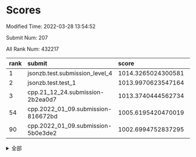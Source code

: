 # Scores

Modified Time: 2022-03-28 13:54:52

Submit Num: 207

All Rank Num: 432217

| rank |               submit               |       score        |       sigma        | pk_num |
| :--- | :--------------------------------- | :----------------- | :----------------- | :----- |
| 1    | jsonzb.test.submission_level_4     | 1014.3265024300581 | 0.8419142554134608 | 8355   |
| 2    | jsonzb.test.test_1                 | 1013.9970623547164 | 0.8362895465319553 | 8350   |
| 3    | cpp.21_12_24.submission-2b2ea0d7   | 1013.3740444562734 | 0.7749908162933451 | 8357   |
| 54   | cpp.2022_01_09.submission-816672bd | 1005.6195420470019 | 0.7208033316794128 | 8345   |
| 90   | cpp.2022_01_09.submission-5b0e3de2 | 1002.6994752837295 | 0.7245505328581784 | 8348   |


<details>
<summary>全部</summary>

| rank |                 submit                 |       score        |       sigma        | pk_num |
| :--- | :------------------------------------- | :----------------- | :----------------- | :----- |
| 1    | jsonzb.test.submission_level_4         | 1014.3265024300581 | 0.8419142554134608 | 8355   |
| 2    | jsonzb.test.test_1                     | 1013.9970623547164 | 0.8362895465319553 | 8350   |
| 3    | cpp.21_12_24.submission-2b2ea0d7       | 1013.3740444562734 | 0.7749908162933451 | 8357   |
| 4    | gobigger.level_3.submission_level_3_33 | 1011.8501411178862 | 0.7934430225025366 | 8353   |
| 5    | gobigger.level_3.submission_level_3_6  | 1011.4533903465433 | 0.7755779965346321 | 8349   |
| 6    | gobigger.level_3.submission_level_3_1  | 1011.3291592732378 | 0.7801959931313537 | 8356   |
| 7    | gobigger.level_3.submission_level_3_39 | 1011.2330009212504 | 0.7594665973206348 | 8351   |
| 8    | gobigger.level_3.submission_level_3_34 | 1011.1669506509219 | 0.7907023067799185 | 8356   |
| 9    | gobigger.level_3.submission_level_3_17 | 1011.0553769172801 | 0.7757348445359719 | 8354   |
| 10   | gobigger.level_3.submission_level_3_43 | 1010.9768658828356 | 0.7520544233973038 | 8355   |
| 11   | gobigger.level_3.submission_level_3_22 | 1010.9243944209636 | 0.7844078253677839 | 8353   |
| 12   | gobigger.level_3.submission_level_3_25 | 1010.7768335464933 | 0.754167471400785  | 8352   |
| 13   | gobigger.level_3.submission_level_3_15 | 1010.7343531342152 | 0.7604567328765547 | 8352   |
| 14   | gobigger.level_3.submission_level_3_11 | 1010.7303082035512 | 0.7735724998409464 | 8349   |
| 15   | gobigger.level_3.submission_level_3_47 | 1010.6661767737847 | 0.7701449472453618 | 8354   |
| 16   | gobigger.level_3.submission_level_3_24 | 1010.5870011351974 | 0.7578965183258897 | 8352   |
| 17   | gobigger.level_3.submission_level_3_19 | 1010.5668321820558 | 0.7687899128902252 | 8350   |
| 18   | gobigger.level_3.submission_level_3_2  | 1010.4867454458516 | 0.780259396336591  | 8350   |
| 19   | gobigger.level_3.submission_level_3_27 | 1010.4627104396727 | 0.7478972729279607 | 8350   |
| 20   | gobigger.level_3.submission_level_3_44 | 1010.4076300709751 | 0.768379603061621  | 8354   |
| 21   | gobigger.level_3.submission_level_3_40 | 1010.3700814533821 | 0.7594995900118732 | 8352   |
| 22   | gobigger.level_3.submission_level_3_5  | 1010.3599661058186 | 0.7691361439160046 | 8354   |
| 23   | gobigger.level_3.submission_level_3_10 | 1010.329761549822  | 0.7518445787834149 | 8347   |
| 24   | gobigger.level_3.submission_level_3_8  | 1010.2500286583421 | 0.7721449375480859 | 8343   |
| 25   | gobigger.level_3.submission_level_3_38 | 1010.2218927499058 | 0.7590119979021067 | 8356   |
| 26   | gobigger.level_3.submission_level_3_46 | 1010.1850534830756 | 0.765830365772196  | 8347   |
| 27   | gobigger.level_3.submission_level_3_49 | 1010.0699853215034 | 0.7720870298647924 | 8348   |
| 28   | gobigger.level_3.submission_level_3_12 | 1010.0689352032003 | 0.7423030159340941 | 8354   |
| 29   | gobigger.level_3.submission_level_3_48 | 1010.0079566384869 | 0.7622556960188082 | 8348   |
| 30   | gobigger.level_3.submission_level_3_21 | 1009.9963671727077 | 0.7664629333868704 | 8357   |
| 31   | gobigger.level_3.submission_level_3_9  | 1009.9352778033139 | 0.7610862057368052 | 8348   |
| 32   | gobigger.level_3.submission_level_3_7  | 1009.9123776809803 | 0.7483498303005953 | 8351   |
| 33   | gobigger.level_3.submission_level_3_16 | 1009.8612727399441 | 0.7709486882691416 | 8359   |
| 34   | gobigger.level_3.submission_level_3_0  | 1009.8450741484697 | 0.7536300800644892 | 8357   |
| 35   | gobigger.level_3.submission_level_3_41 | 1009.7190642568688 | 0.7593468487540522 | 8352   |
| 36   | gobigger.level_3.submission_level_3_14 | 1009.5780099521215 | 0.7658143910647621 | 8351   |
| 37   | gobigger.level_3.submission_level_3_37 | 1009.5197782220004 | 0.7594171444065309 | 8354   |
| 38   | gobigger.level_3.submission_level_3_29 | 1009.5191669606784 | 0.7762362305886816 | 8354   |
| 39   | gobigger.level_3.submission_level_3_13 | 1009.5056085354524 | 0.7593511811895179 | 8349   |
| 40   | gobigger.level_3.submission_level_3_45 | 1009.4862132835832 | 0.7609344085386073 | 8346   |
| 41   | gobigger.level_3.submission_level_3_32 | 1009.4356863910148 | 0.7486108174779399 | 8355   |
| 42   | gobigger.level_3.submission_level_3_28 | 1009.4049084414958 | 0.7478838504253387 | 8352   |
| 43   | gobigger.level_3.submission_level_3_3  | 1009.3976217953676 | 0.7489635632475058 | 8352   |
| 44   | gobigger.level_3.submission_level_3_4  | 1009.3777057502227 | 0.7498405067956007 | 8347   |
| 45   | gobigger.level_3.submission_level_3_30 | 1009.3071581803929 | 0.7519145945398447 | 8353   |
| 46   | gobigger.level_3.submission_level_3_36 | 1009.3031805170816 | 0.7403141989019077 | 8351   |
| 47   | gobigger.level_3.submission_level_3_31 | 1009.2709739871892 | 0.7581934307173807 | 8350   |
| 48   | gobigger.level_3.submission_level_3_20 | 1009.0248693090648 | 0.7443018940394881 | 8353   |
| 49   | gobigger.level_3.submission_level_3_23 | 1008.9007171817038 | 0.7372809353929409 | 8351   |
| 50   | gobigger.level_3.submission_level_3_35 | 1008.8832184781497 | 0.7401667844660136 | 8347   |
| 51   | gobigger.level_3.submission_level_3_18 | 1008.4864059642421 | 0.7580959567633473 | 8356   |
| 52   | gobigger.level_3.submission_level_3_42 | 1008.400770317691  | 0.7406770635126363 | 8348   |
| 53   | gobigger.level_3.submission_level_3_26 | 1008.3824708206257 | 0.7463219002772146 | 8354   |
| 54   | cpp.2022_01_09.submission-816672bd     | 1005.6195420470019 | 0.7208033316794128 | 8345   |
| 55   | gobigger.level_1.submission_level_1_8  | 1005.3001608497221 | 0.7206534772463083 | 8352   |
| 56   | gobigger.level_1.submission_level_1_36 | 1005.2552648965083 | 0.7132491299010807 | 8354   |
| 57   | gobigger.level_1.submission_level_1_23 | 1004.9152661128359 | 0.7091863420648772 | 8352   |
| 58   | gobigger.level_1.submission_level_1_33 | 1004.4858432557677 | 0.7246527375021996 | 8348   |
| 59   | gobigger.level_1.submission_level_1_32 | 1004.4060449995245 | 0.7301472290712036 | 8349   |
| 60   | gobigger.level_1.submission_level_1_1  | 1004.3954610404105 | 0.7167295589263869 | 8347   |
| 61   | gobigger.level_1.submission_level_1_27 | 1004.3244687847497 | 0.7190256209499644 | 8350   |
| 62   | gobigger.level_1.submission_level_1_47 | 1004.2373972092894 | 0.7273049222470254 | 8354   |
| 63   | gobigger.level_1.submission_level_1_0  | 1004.1525332740689 | 0.7144316135442803 | 8349   |
| 64   | gobigger.level_1.submission_level_1_11 | 1003.7993511300738 | 0.7054679265818179 | 8354   |
| 65   | gobigger.level_1.submission_level_1_41 | 1003.722358101083  | 0.725405325232632  | 8349   |
| 66   | gobigger.level_1.submission_level_1_44 | 1003.6769141314602 | 0.7246885252497204 | 8351   |
| 67   | gobigger.level_1.submission_level_1_20 | 1003.6475591731721 | 0.7208092080389049 | 8352   |
| 68   | gobigger.level_1.submission_level_1_3  | 1003.6382649973322 | 0.7205935045152975 | 8351   |
| 69   | gobigger.level_1.submission_level_1_49 | 1003.6281045989624 | 0.7052360278400037 | 8354   |
| 70   | gobigger.level_1.submission_level_1_22 | 1003.527556963325  | 0.7119750626186497 | 8355   |
| 71   | gobigger.level_1.submission_level_1_14 | 1003.495452716436  | 0.7076834314143272 | 8352   |
| 72   | gobigger.level_1.submission_level_1_28 | 1003.4495704885502 | 0.7200489626095292 | 8357   |
| 73   | gobigger.level_1.submission_level_1_42 | 1003.3822721751533 | 0.7259450738438775 | 8352   |
| 74   | gobigger.level_1.submission_level_1_37 | 1003.3527140071177 | 0.710317097354474  | 8358   |
| 75   | gobigger.level_1.submission_level_1_45 | 1003.3206365087984 | 0.7091973223718767 | 8354   |
| 76   | gobigger.level_1.submission_level_1_17 | 1003.2496345229985 | 0.7345820471688157 | 8354   |
| 77   | gobigger.level_1.submission_level_1_5  | 1003.2423477530131 | 0.7168874822089499 | 8350   |
| 78   | gobigger.level_1.submission_level_1_24 | 1003.2305811935893 | 0.7175155960172156 | 8354   |
| 79   | gobigger.level_1.submission_level_1_34 | 1003.2095481893755 | 0.7273453876841478 | 8357   |
| 80   | gobigger.level_1.submission_level_1_9  | 1003.2024075339054 | 0.701317280286812  | 8351   |
| 81   | gobigger.level_1.submission_level_1_2  | 1003.1883034817116 | 0.7284353471622472 | 8352   |
| 82   | gobigger.level_1.submission_level_1_7  | 1003.1289975742205 | 0.7192918631291617 | 8352   |
| 83   | gobigger.level_1.submission_level_1_48 | 1003.1123448071847 | 0.7102828099912774 | 8354   |
| 84   | gobigger.level_1.submission_level_1_4  | 1003.075052098571  | 0.7149945033984672 | 8351   |
| 85   | gobigger.level_1.submission_level_1_13 | 1003.0675989683738 | 0.719847597681424  | 8352   |
| 86   | gobigger.level_1.submission_level_1_26 | 1003.0568311128352 | 0.7101212051539765 | 8357   |
| 87   | gobigger.level_1.submission_level_1_46 | 1003.0523043533025 | 0.7194948886454141 | 8349   |
| 88   | gobigger.level_1.submission_level_1_29 | 1002.892544431499  | 0.7083865860230762 | 8353   |
| 89   | gobigger.level_1.submission_level_1_6  | 1002.7879486140698 | 0.7090313447513714 | 8351   |
| 90   | cpp.2022_01_09.submission-5b0e3de2     | 1002.6994752837295 | 0.7245505328581784 | 8348   |
| 91   | gobigger.level_1.submission_level_1_43 | 1002.6946376069321 | 0.7220664176079377 | 8352   |
| 92   | gobigger.level_1.submission_level_1_21 | 1002.6680520501939 | 0.7251207812480793 | 8354   |
| 93   | gobigger.level_1.submission_level_1_25 | 1002.6466835274605 | 0.7127297010651333 | 8357   |
| 94   | gobigger.level_1.submission_level_1_30 | 1002.5379676613069 | 0.7140750624929146 | 8347   |
| 95   | gobigger.level_1.submission_level_1_35 | 1002.4782789245726 | 0.7123397729147163 | 8354   |
| 96   | gobigger.level_1.submission_level_1_31 | 1002.4485361426266 | 0.7106017845940082 | 8354   |
| 97   | gobigger.level_1.submission_level_1_39 | 1002.4462218628777 | 0.7089433014080412 | 8353   |
| 98   | gobigger.level_1.submission_level_1_18 | 1002.404411902102  | 0.7095084744062707 | 8348   |
| 99   | gobigger.level_1.submission_level_1_16 | 1002.3898084884019 | 0.7135896484771314 | 8357   |
| 100  | gobigger.level_1.submission_level_1_38 | 1002.3642419152436 | 0.7061811438031046 | 8357   |
| 101  | gobigger.level_1.submission_level_1_10 | 1002.27598597498   | 0.7120414192225262 | 8350   |
| 102  | gobigger.level_1.submission_level_1_12 | 1002.1668469914879 | 0.718479905982588  | 8353   |
| 103  | gobigger.level_1.submission_level_1_15 | 1002.1281656248159 | 0.7147151610324801 | 8353   |
| 104  | gobigger.level_1.submission_level_1_40 | 1001.5502704163167 | 0.711533101778256  | 8356   |
| 105  | gobigger.level_1.submission_level_1_19 | 1001.4977430396186 | 0.7134172068127433 | 8353   |
| 106  | gobigger.random.submission_random_45   | 996.9388293142187  | 0.7180186051866031 | 8350   |
| 107  | gobigger.random.submission_random_25   | 996.9169424504629  | 0.7042108647161647 | 8355   |
| 108  | gobigger.random.submission_random_44   | 996.8117897910339  | 0.7137818697534694 | 8352   |
| 109  | gobigger.random.submission_random_39   | 996.739647308724   | 0.7170844180007122 | 8348   |
| 110  | gobigger.random.submission_random_35   | 996.6828277658483  | 0.7167076108636501 | 8356   |
| 111  | gobigger.random.submission_random_17   | 996.5972585252745  | 0.7161044364192001 | 8353   |
| 112  | gobigger.random.submission_random_26   | 996.5957271925281  | 0.7039179394234687 | 8348   |
| 113  | gobigger.random.submission_random_41   | 996.5715183478766  | 0.7025527413257044 | 8352   |
| 114  | gobigger.random.submission_random_3    | 996.5665492968626  | 0.6992355597564295 | 8353   |
| 115  | gobigger.random.submission_random_10   | 996.5136952367837  | 0.7088119842477264 | 8349   |
| 116  | gobigger.random.submission_random_24   | 996.4538920267357  | 0.7076232860374899 | 8355   |
| 117  | gobigger.random.submission_random_27   | 996.3699022006508  | 0.7091794984902162 | 8356   |
| 118  | gobigger.random.submission_random_49   | 996.317071302974   | 0.7057571585439271 | 8351   |
| 119  | gobigger.random.submission_random_16   | 996.2653061547153  | 0.7068777537715512 | 8348   |
| 120  | gobigger.random.submission_random_43   | 996.2306736632563  | 0.7079350466553612 | 8355   |
| 121  | gobigger.random.submission_random_18   | 996.1384958409283  | 0.7259115055238052 | 8348   |
| 122  | gobigger.random.submission_random_30   | 996.1205389916103  | 0.7290113620989329 | 8349   |
| 123  | gobigger.random.submission_random_29   | 995.9802723807335  | 0.7023202765545047 | 8349   |
| 124  | gobigger.random.submission_random_12   | 995.9635006813095  | 0.7009880670250987 | 8357   |
| 125  | gobigger.random.submission_random_34   | 995.9569385706892  | 0.7032050392094467 | 8349   |
| 126  | gobigger.random.submission_random_7    | 995.944775422397   | 0.7263292155685719 | 8359   |
| 127  | gobigger.random.submission_random_47   | 995.9330214587767  | 0.6999638515604921 | 8351   |
| 128  | gobigger.random.submission_random_31   | 995.8707565049249  | 0.7147991382443035 | 8352   |
| 129  | gobigger.random.submission_random_11   | 995.8477958790957  | 0.7228662760362325 | 8348   |
| 130  | gobigger.random.submission_random_36   | 995.7814088483416  | 0.7228014526854185 | 8351   |
| 131  | gobigger.random.submission_random_13   | 995.7133049342494  | 0.7153134573398625 | 8350   |
| 132  | gobigger.random.submission_random_9    | 995.7129830650019  | 0.7176880009885611 | 8352   |
| 133  | gobigger.random.submission_random_14   | 995.6614027491315  | 0.7008433497080361 | 8353   |
| 134  | gobigger.random.submission_random_32   | 995.6574509077687  | 0.7005944541301279 | 8355   |
| 135  | gobigger.random.submission_random_20   | 995.6445611158368  | 0.6967725317053086 | 8350   |
| 136  | gobigger.random.submission_random_46   | 995.6377945453294  | 0.7088835973998924 | 8356   |
| 137  | gobigger.random.submission_random_19   | 995.5955342150892  | 0.7183632732479147 | 8348   |
| 138  | gobigger.random.submission_random_48   | 995.5905894638103  | 0.7284582075616056 | 8348   |
| 139  | gobigger.random.submission_random_8    | 995.5869653684996  | 0.7122964444603666 | 8352   |
| 140  | gobigger.random.submission_random_6    | 995.5649270539096  | 0.7145807028347968 | 8356   |
| 141  | gobigger.random.submission_random_1    | 995.5355464049396  | 0.7136051103148732 | 8353   |
| 142  | gobigger.random.submission_random_28   | 995.5092761934906  | 0.7148442229001017 | 8349   |
| 143  | gobigger.random.submission_random_2    | 995.4887389230443  | 0.7042912934311141 | 8354   |
| 144  | gobigger.random.submission_random_37   | 995.3612964345947  | 0.7032793075097403 | 8343   |
| 145  | gobigger.random.submission_random_0    | 995.3546228759604  | 0.7163050721106909 | 8354   |
| 146  | gobigger.random.submission_random_4    | 995.3518860727204  | 0.7306620564870547 | 8352   |
| 147  | gobigger.random.submission_random_22   | 995.3305543125247  | 0.7053896712717634 | 8355   |
| 148  | gobigger.random.submission_random_40   | 995.3250816020372  | 0.7103264479904642 | 8352   |
| 149  | gobigger.random.submission_random_38   | 995.3220750675571  | 0.7052704861404571 | 8356   |
| 150  | gobigger.random.submission_random_23   | 995.2047093213206  | 0.7277949383078549 | 8355   |
| 151  | gobigger.random.submission_random_33   | 994.9618714745136  | 0.7227600306338422 | 8348   |
| 152  | gobigger.random.submission_random_5    | 994.9591912408831  | 0.7215454943411937 | 8359   |
| 153  | gobigger.level_2.submission_level_2_9  | 994.6535502039013  | 0.7237346498211974 | 8354   |
| 154  | gobigger.random.submission_random_21   | 994.601471895995   | 0.7158954520045934 | 8347   |
| 155  | gobigger.random.submission_random_15   | 994.5716523023797  | 0.7267229662141508 | 8352   |
| 156  | gobigger.random.submission_random_42   | 994.2991496206753  | 0.7256282595301629 | 8355   |
| 157  | gobigger.level_2.submission_level_2_43 | 994.1601100834833  | 0.7227662709505586 | 8356   |
| 158  | gobigger.level_2.submission_level_2_39 | 994.1545397925113  | 0.7144894965538078 | 8351   |
| 159  | gobigger.level_2.submission_level_2_2  | 993.8381623767823  | 0.7382601381049579 | 8356   |
| 160  | gobigger.level_2.submission_level_2_8  | 993.6795831314732  | 0.7284352755928677 | 8350   |
| 161  | gobigger.level_2.submission_level_2_30 | 993.619305689676   | 0.7347112902007151 | 8352   |
| 162  | gobigger.level_2.submission_level_2_13 | 993.2633144640373  | 0.7544417358482106 | 8351   |
| 163  | gobigger.level_2.submission_level_2_28 | 993.1420295990864  | 0.7436496823006167 | 8353   |
| 164  | gobigger.level_2.submission_level_2_38 | 993.1276708166798  | 0.7521377843295155 | 8357   |
| 165  | gobigger.level_2.submission_level_2_27 | 993.0932151932544  | 0.7491091357650297 | 8349   |
| 166  | gobigger.level_2.submission_level_2_25 | 993.0776116841297  | 0.7394214870723158 | 8349   |
| 167  | gobigger.level_2.submission_level_2_12 | 992.950975857263   | 0.7281678905063029 | 8354   |
| 168  | gobigger.level_2.submission_level_2_0  | 992.8613956938167  | 0.7340545104941144 | 8351   |
| 169  | gobigger.level_2.submission_level_2_47 | 992.8182176371254  | 0.7385363133190418 | 8348   |
| 170  | gobigger.level_2.submission_level_2_7  | 992.6807187347132  | 0.7253720971340304 | 8351   |
| 171  | gobigger.level_2.submission_level_2_3  | 992.6531690136119  | 0.7453648104611653 | 8354   |
| 172  | gobigger.level_2.submission_level_2_17 | 992.5766965195688  | 0.7594206498413636 | 8348   |
| 173  | gobigger.level_2.submission_level_2_1  | 992.5764767559454  | 0.737970307102949  | 8351   |
| 174  | gobigger.level_2.submission_level_2_5  | 992.563039619021   | 0.7554457751436261 | 8353   |
| 175  | gobigger.level_2.submission_level_2_18 | 992.429144227826   | 0.7451482020665012 | 8346   |
| 176  | gobigger.level_2.submission_level_2_49 | 992.3443462128305  | 0.7475860577835486 | 8351   |
| 177  | gobigger.level_2.submission_level_2_4  | 992.3319917736608  | 0.7455238885386702 | 8352   |
| 178  | gobigger.level_2.submission_level_2_29 | 992.3233433786461  | 0.7464202175839093 | 8353   |
| 179  | gobigger.level_2.submission_level_2_46 | 992.2696664889576  | 0.7421221342919357 | 8354   |
| 180  | gobigger.level_2.submission_level_2_16 | 992.2628276772817  | 0.7235536305427126 | 8354   |
| 181  | gobigger.level_2.submission_level_2_21 | 992.2278199457281  | 0.7469468143420983 | 8354   |
| 182  | gobigger.level_2.submission_level_2_15 | 992.2261449362712  | 0.7359812325636051 | 8351   |
| 183  | gobigger.level_2.submission_level_2_34 | 992.2189451907661  | 0.7571235392912796 | 8345   |
| 184  | gobigger.level_2.submission_level_2_6  | 992.1748231779069  | 0.7453312209826373 | 8355   |
| 185  | gobigger.level_2.submission_level_2_26 | 992.1694326236947  | 0.7397552685002758 | 8350   |
| 186  | gobigger.level_2.submission_level_2_24 | 992.1642060108827  | 0.7595814845465004 | 8355   |
| 187  | gobigger.level_2.submission_level_2_48 | 992.0287921290405  | 0.7303641367245981 | 8352   |
| 188  | gobigger.level_2.submission_level_2_19 | 992.0203792155448  | 0.7551097054148471 | 8356   |
| 189  | gobigger.level_2.submission_level_2_10 | 992.0203552802838  | 0.76930259052048   | 8349   |
| 190  | gobigger.level_2.submission_level_2_22 | 992.0152218626307  | 0.735008295192821  | 8350   |
| 191  | gobigger.level_2.submission_level_2_45 | 992.0115440605772  | 0.7350722808853696 | 8347   |
| 192  | gobigger.level_2.submission_level_2_32 | 992.0028796963766  | 0.7316693233082683 | 8355   |
| 193  | gobigger.level_2.submission_level_2_31 | 991.9737291306534  | 0.7461514700862854 | 8356   |
| 194  | gobigger.level_2.submission_level_2_41 | 991.8246090306043  | 0.7414555441352683 | 8353   |
| 195  | gobigger.level_2.submission_level_2_33 | 991.7091775407782  | 0.7316455826200199 | 8351   |
| 196  | gobigger.level_2.submission_level_2_37 | 991.6912772400157  | 0.737836910892552  | 8354   |
| 197  | gobigger.level_2.submission_level_2_44 | 991.6792079998198  | 0.7307278119889282 | 8355   |
| 198  | gobigger.level_2.submission_level_2_40 | 991.4524859351492  | 0.7416459198783362 | 8350   |
| 199  | gobigger.level_2.submission_level_2_35 | 991.1892315304652  | 0.7380376360490117 | 8348   |
| 200  | gobigger.level_2.submission_level_2_36 | 991.0582330526372  | 0.7536870298668774 | 8350   |
| 201  | gobigger.level_2.submission_level_2_11 | 991.0344359131618  | 0.7481460246045121 | 8350   |
| 202  | gobigger.level_2.submission_level_2_23 | 990.9855175859501  | 0.7549594517795292 | 8353   |
| 203  | gobigger.level_2.submission_level_2_14 | 990.2889839695563  | 0.7887228840620835 | 8352   |
| 204  | gobigger.level_2.submission_level_2_42 | 989.950144735088   | 0.7623257027528656 | 8355   |
| 205  | gobigger.level_2.submission_level_2_20 | 989.7894479059984  | 0.7959508532389425 | 8353   |
| 206  | gobigger.none.submission_none_1        | 977.6484518422644  | 1.43711431552033   | 8354   |
| 207  | gobigger.none.submission_none_0        | 976.8305713708759  | 1.3791638030492301 | 8352   |

</details>